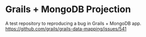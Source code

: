 # Grails + MongoDB Projection

A test repository to reproducing a bug in Grails + MongoDB app. https://github.com/grails/grails-data-mapping/issues/541
